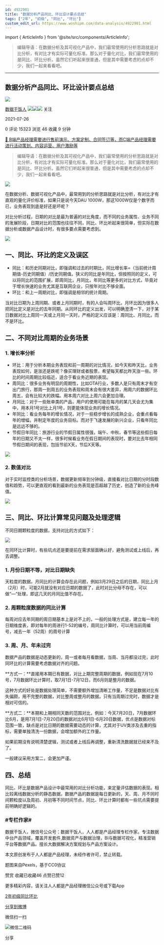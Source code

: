 ```yaml
---
id: 4922901
title: "数据分析产品同比、环比设计要点总结"
tags: ["2年", "初级", "同比", "环比"]
custom_edit_url: https://www.woshipm.com/data-analysis/4922901.html
---
```

import { ArticleInfo } from '@site/src/components/ArticleInfo';

<ArticleInfo
    author="数据干饭人"
    authorLink="https://www.woshipm.com/u/850132"
    published="2021-07-26"
    views={15323}
    comments={0}
    collects={46}
/>

> 编辑导语：在数据分析及其可视化产品中，我们最常使用的分析思路就是对比分析，有对比才有实际可量化标准。那么对于量化对比，我们最常使用的是同比、环比分析。虽然它们听起来很普通，但是其中需要考虑的点却不少，我们一起来看看吧。

---

## 数据分析产品同比、环比设计要点总结

[![](https://image.woshipm.com/wp-files/2021/09/cOGve0gK4PPmNSNMsXSG.jpg!/both/72x72)](https://www.woshipm.com/u/850132)

[数据干饭人](https://www.woshipm.com/u/850132) ![](https://static.woshipm.com/tag/1121_1@2x.png)![](https://static.woshipm.com/tag/2103_1@2x.png)![](https://static.woshipm.com/tag/2104_1@2x.png) 关注

2021-07-26

0 评论 15323 浏览 46 收藏 9 分钟

[🔗 B端产品经理需要进行售前演示、方案定制、合同签订等，而C端产品经理需要进行活动策划、内容运营、用户激励等](https://ke.qidianla.com/courses/bcpm)

> 编辑导语：在数据分析及其可视化产品中，我们最常使用的分析思路就是对比分析，有对比才有实际可量化标准。那么对于量化对比，我们最常使用的是同比、环比分析。虽然它们听起来很普通，但是其中需要考虑的点却不少，我们一起来看看吧。

![](https://image.woshipm.com/wp-files/2021/07/H6GgkcYklvvjubrXmxjO.jpg)

在数据分析、数据可视化产品中，最常用到的分析思路就是对比分析，有对比才有直观的量化评价标准，如果只是说今天DAU 1000W，那这1000W仅是个数字而已，业务表现到底是好还是坏呢？

对比分析过程，日期的对比是最为普遍的对比角度，而不同的业务属性、业务不同的发展阶段，日期对比的范围也往往不同，同比、环比听起来很简单，但实际在数据分析或数据产品设计时，有很多要点需要考虑到。

![](https://image.woshipm.com/wp-files/2021/07/V8hYLUQonLdvOJ0BqU8o.png)

## 一、同比、环比的定义及误区

*   同比：和历史同期对比，即强调和过去的时期比，同比增长率=（当前统计周期值-历史同期值）/历史同期值。狭义的同比是年同比，但按照同的定义，可以将同比的范围扩展，即周同比，月同比，年同比等更多的对比方式，毕竟对于增长快速的业务尤其是互联网企业，只按年对比不够全面。
*   环比：和上一周期对比，即强调是相邻的统计周期。

当对比日期为上周同期、或者上月同期时，有的人会叫周环比，月环比因为很多人把同比定义是对比的去年同期。从同环比的定义出发，可以明确澄清一下，对于某日数据对比上周同一天或上月同一天时，严格的定义应该是：周同比、月同比，而不是环比。

## 二、不同对比周期的业务场景

### 1\. 增长率分析

*   环比：用于分析本期业务表现和前一周期的对比情况，如今天和昨天比，业务表现如何，是涨还是跌呢？像买理财或者股票，希望每天都比昨天涨一些。环比的时间周期比较临近，适合于看业务近期的表现。
*   周同比：很多业务有明显的周期性，比如OTA行业，多数人是只有周末才有空出门旅行，那周一到周五的业务表现和周末会有很大差异，用周六的数据环比周五，会有比较大的跌幅。用本周六对比上周六会更加合理。
*   月同比：对于一些账单类的产品，用户的使用可能在每月的某几天会尤为集中，用本月1号对比上月1号，则更能体现业务的增长情况。
*   年同比：看业务每年的增长情况，对于一些稳步增长的成熟企业，会重点看每年的增幅，并制定年度的业务目标。而对于飞速发展的新兴企业，只看年同比是远远不够的。
*   节假日年同比：旅游行业的节假日属性很强，端午、中秋、春节等这些假日每年的日期又不太一样，很多时候看业务在假日期间的表现时，要对比去年相同节假日期间的表现，包括节前X天，节后X天等。

![](https://image.woshipm.com/wp-files/2021/07/pmIiyEcmj8lmZjeen89u.png)

### 2\. 数值对比

对于实时监控类的分析场景，数据更新频率到分钟级，直接看对比日期的分时段数值和趋势，可以更直观的看到最新的业务表现是否超越了历史，创造了新的业务峰值。

![](https://image.woshipm.com/wp-files/2021/07/ynz4trZqO8FvAiDuASD3.png)

## 三、同比、环比计算常见问题及处理逻辑

不同日期颗粒度的数据，支持对比的方式如下：

![](https://image.woshipm.com/wp-files/2021/07/ckiSEs6WvLzUs8ZeUxAd.png)

在同环比计算时，有些坑点还是要提前在需求层面确认好，避免测试或上线后，再去调整。

### 1\. 月份日期不等，对比日期缺失

天粒度的数据，月同比的计算会存在此问题，例如3月29日之后的日期，同比上月（2月）时，可能2月就没有对应日期的数据了，此时对比分母不存在，可以做“—”处理，即这几天的月同比值不存在。

### 2\. 周颗粒度数据的同比计算

每周对应去年同期的周日期基本上是对不上的，一般的处理方式是，建立每一年的日期维度表，即对每年的周进行1-52的编号，周同比计算时，可以用当前周编号，减去一年（52周）的周号计算

### 3\. 周、月、年未过完

数据产品的数据是动态更新的，周一或者每月看数据，当周、当月都没过完，此时同环比的计算需要考虑数据对齐的问题。

**方式一：**直接用本期已有数据，对比上期完整周期的数据，例如现在7月10号，7月数据环比计算时，取7月1日-7月12日，而6月则是整月的数据。

这种方式的好处是数据处理简单，不需要额外增加清晰工作量，不足是数据对比有失偏颇，用不完整的数据，对比整周或整月的数据。只有当周期过完时，数据才是相对可信的。

**方式二：**本期和上期相同天数的范围对比，例如：今天7月20日，7月数据环比6月，是用7月1日-7月20日的数据对比6月1日-6月20日数据，优点是数据对标范围一致，缺点是对比日期的数据需要动态的计算，尤其对于UV类涉及去重的指标，需要单独清洗一份数据，会增加额外的工作量。

如果前期没有说明清楚逻辑，测试或者上线后再调整，重新清洗数据就已经来不及了。

一般建议采用方案二，会更加严谨。

## 四、总结

同比、环比是数据产品设计中最常用的对比分析功能，来定量评估数据的表现。相比较离线数据分析的静态数据，数据产品的数据是每日更新的，天、周、月不同时间颗粒度以及周初、月初等不同时间节点，同比、环比计算时都有一些坑点需要提前明确好逻辑的。

### #专栏作家#

数据干饭人，微信号公众号：数据干饭人，人人都是产品经理专栏作家。专注数据中台产品领域，覆盖开发套件,数据资产与数据治理，BI与数据可视化，精准营销平台等数据产品。擅长大数据解决方案规划与产品方案设计。

本文原创发布于人人都是产品经理，未经作者许可，禁止转载。

题图来自Pexels，基于CC0协议

赞赏 收藏已收藏46 点赞已赞12

更多精彩内容，请关注人人都是产品经理微信公众号或下载App

[2年](https://www.woshipm.com/tag/2%e5%b9%b4)[初级](https://www.woshipm.com/tag/%e5%88%9d%e7%ba%a7)[同比](https://www.woshipm.com/tag/%e5%90%8c%e6%af%94)[环比](https://www.woshipm.com/tag/%e7%8e%af%e6%af%94)

[分享到微博](https://service.weibo.com/share/share.php?appkey=2775287854&title=数据分析产品同比、环比设计要点总结&url=https://www.woshipm.com/data-analysis/4922901.html&pic=https://image.woshipm.com/wp-files/2021/07/H6GgkcYklvvjubrXmxjO.jpg)

微信扫一扫

![微信二维码](https://api.pwmqr.com/qrcode/create/?url=https://www.woshipm.com/data-analysis/4922901.html)

分享
